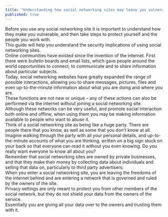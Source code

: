 ```yaml
---
title: "Understanding how social networking sites may leave you vulnerable"
published: true
---
```

Before you use any social networking site it is important to understand how they make you vulnerable, and then take steps to protect yourself and the people you work with.
<br>
This guide will help you understand the security implications of using social networking sites.
<br>
Online communities have existed since the invention of the internet. First there were bulletin boards and email lists, which gave people around the world opportunities to connect, to communicate and to share information about particular subjects.
<br>
Today, social networking websites have greatly expanded the range of possible interactions, allowing you to share messages, pictures, files and even up-to-the-minute information about what you are doing and where you are.
<br>
These functions are not new or unique – any of these actions can also be performed via the internet without joining a social networking site.
<br>
Although these networks can be very useful, and promote social interaction both online and offline, when using them you may be making information available to people who want to abuse it.
<br>
Think of a social networking site as being like a huge party. There are people there that you know, as well as some that you don't know at all.
<br>
Imagine walking through the party with all your personal details, and up-to-the-minute accounts of what you are thinking, written on a big sign stuck on your back so that everyone can read it without you even knowing. Do you really want everyone to know all about you?
<br>
Remember that social networking sites are owned by private businesses, and that they make their money by collecting data about individuals and selling that data on, particularly to third party advertisers.
<br>
When you enter a social networking site, you are leaving the freedoms of the internet behind and are entering a network that is governed and ruled by the owners of the site.
<br>
Privacy settings are only meant to protect you from other members of the social network, but they do not shield your data from the owners of the service.
<br>
Essentially you are giving all your data over to the owners and trusting them with it.
